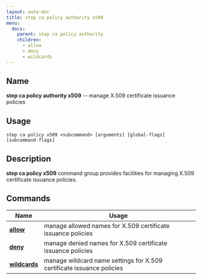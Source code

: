 ```yaml
---
layout: auto-doc
title: step ca policy authority x509
menu:
  docs:
    parent: step ca policy authority
    children:
      - allow
      - deny
      - wildcards
---
```


## Name
**step ca policy authority x509** -- manage X.509 certificate issuance policies

## Usage

```raw
step ca policy x509 <subcommand> [arguments] [global-flags] [subcommand-flags]
```

## Description

**step ca policy x509** command group provides facilities for managing X.509 certificate issuance policies.

## Commands


| Name | Usage |
|---|---|
| **[allow](allow/)** | manage allowed names for X.509 certificate issuance policies |
| **[deny](deny/)** | manage denied names for X.509 certificate issuance policies |
| **[wildcards](wildcards/)** | manage wildcard name settings for X.509 certificate issuance policies |

